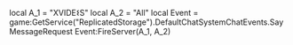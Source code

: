local A_1 = "XV⁥ID⁥E𐌔⁥⁥S"
local A_2 = "All"
local Event = game:GetService("ReplicatedStorage").DefaultChatSystemChatEvents.SayMessageRequest
Event:FireServer(A_1, A_2)
